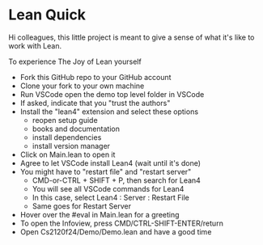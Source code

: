 # Lean Quick 

Hi colleagues, this little project is meant to give 
a sense of what it's like to work with Lean. 

To experience The Joy of Lean yourself

- Fork this GitHub repo to your GitHub account
- Clone your fork to your own machine
- Run VSCode open the demo top level folder in VSCode
- If asked, indicate that you "trust the authors"
- Install the "lean4" extension and select these options
  - reopen setup guide
  - books and documentation
  - install dependencies
  - install version manager
- Click on Main.lean to open it
- Agree to let VSCode install Lean4 (wait until it's done)
- You might have to "restart file" and "restart server"
  - CMD-or-CTRL + SHIFT + P, then search for Lean4
  - You will see all VSCode commands for Lean4
  - In this case, select Lean4 : Server : Restart File
  - Same goes for Restart Server  
- Hover over the #eval in Main.lean for a greeting
- To open the Infoview, press CMD/CTRL-SHIFT-ENTER/return 
- Open Cs2120f24/Demo/Demo.lean and have a good time
